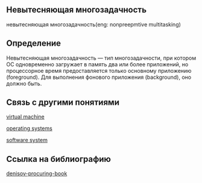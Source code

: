 ## Невытесняющая многозадачность
невытесняющая многозадачность(eng: nonpreepmtive multitasking) 

## Определение
Невытесняющая многозадачность — тип многозадачности, при котором ОС одновременно загружает в память два или более приложений, но процессорное время предоставляется только основному приложению (foreground). Для выполнения фонового приложения (background), оно должно быть.
## Связь с другими понятиями

[virtual machine](https://github.com/vernikkkkkkkkkkkkkkkkkkk/concept/blob/main/virtual%20machines/virtual%20machines/virtual%20machines.md)

[operating systems](https://github.com/vernikkkkkkkkkkkkkkkkkkk/concept/blob/main/virtual%20machines/virtual%20machines/operating%20systems.md)

[software system](https://github.com/vernikkkkkkkkkkkkkkkkkkk/concept/blob/main/virtual%20machines/virtual%20machines/software%20system.md)

## Cсылка на библиографию
[denisov-procuring-book](https://github.com/vernikkkkkkkkkkkkkkkkkkk/concept/blob/main/bibliography/virtual%20machines/denisov-procuring-book.md)

